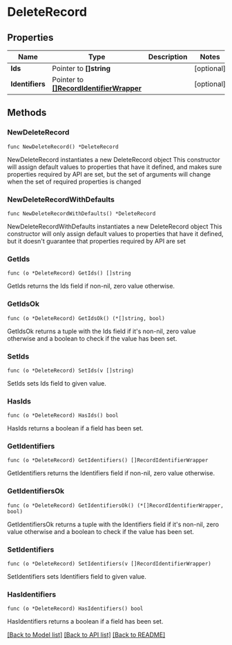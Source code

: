 # DeleteRecord

## Properties

Name | Type | Description | Notes
------------ | ------------- | ------------- | -------------
**Ids** | Pointer to **[]string** |  | [optional] 
**Identifiers** | Pointer to [**[]RecordIdentifierWrapper**](RecordIdentifierWrapper.md) |  | [optional] 

## Methods

### NewDeleteRecord

`func NewDeleteRecord() *DeleteRecord`

NewDeleteRecord instantiates a new DeleteRecord object
This constructor will assign default values to properties that have it defined,
and makes sure properties required by API are set, but the set of arguments
will change when the set of required properties is changed

### NewDeleteRecordWithDefaults

`func NewDeleteRecordWithDefaults() *DeleteRecord`

NewDeleteRecordWithDefaults instantiates a new DeleteRecord object
This constructor will only assign default values to properties that have it defined,
but it doesn't guarantee that properties required by API are set

### GetIds

`func (o *DeleteRecord) GetIds() []string`

GetIds returns the Ids field if non-nil, zero value otherwise.

### GetIdsOk

`func (o *DeleteRecord) GetIdsOk() (*[]string, bool)`

GetIdsOk returns a tuple with the Ids field if it's non-nil, zero value otherwise
and a boolean to check if the value has been set.

### SetIds

`func (o *DeleteRecord) SetIds(v []string)`

SetIds sets Ids field to given value.

### HasIds

`func (o *DeleteRecord) HasIds() bool`

HasIds returns a boolean if a field has been set.

### GetIdentifiers

`func (o *DeleteRecord) GetIdentifiers() []RecordIdentifierWrapper`

GetIdentifiers returns the Identifiers field if non-nil, zero value otherwise.

### GetIdentifiersOk

`func (o *DeleteRecord) GetIdentifiersOk() (*[]RecordIdentifierWrapper, bool)`

GetIdentifiersOk returns a tuple with the Identifiers field if it's non-nil, zero value otherwise
and a boolean to check if the value has been set.

### SetIdentifiers

`func (o *DeleteRecord) SetIdentifiers(v []RecordIdentifierWrapper)`

SetIdentifiers sets Identifiers field to given value.

### HasIdentifiers

`func (o *DeleteRecord) HasIdentifiers() bool`

HasIdentifiers returns a boolean if a field has been set.


[[Back to Model list]](../README.md#documentation-for-models) [[Back to API list]](../README.md#documentation-for-api-endpoints) [[Back to README]](../README.md)


